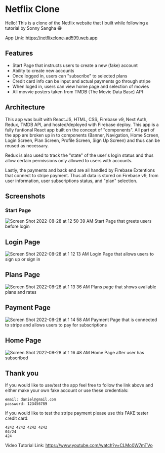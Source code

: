 # Netflix Clone 

Hello! This is a clone of the Netflix website that I built while following a tutorial by Sonny Sangha 😁

App Link: https://netflixclone-ad599.web.app

## Features

* Start Page that instructs users to create a new (fake) account
* Ability to create new accounts
* Once logged in, users can "subscribe" to selected plans
* Credit card info can be input and actual payments go through stripe
* When loged in, users can view home page and selection of movies
* All movvie posters taken from TMDB (The Movie Data Base) API

## Architecture
This app was built with React.JS, HTML, CSS, Firebase v9, Next Auth, Redux, TMDB API, and hosted/deployed with Firebase deploy. This app is a fully funtional React app built on the concept of "components". All part of the app are broken up in to components (Banner, Navigation, Home Screen, Login Screen, Plan Screen, Profile Screen, Sign Up Screen) and thus can be reused as necessary. 

Redux is also used to track the "state" of the user's login status and thus allow certain permissions only allowed to users with accounts. 

Lastly, the payments and back end are all handled by Firebase Extentions that connect to stripe payment. Thus all data is stored on Firebase v9, from user information, user subscriptions status, and "plan" selection.

## Screenshots
### Start Page
![Screen Shot 2022-08-28 at 12 50 39 AM](https://user-images.githubusercontent.com/99083937/187058586-ff9017d0-6611-423b-9bf8-a9bf1fee513e.png)
Start Page that greets users before login

## Login Page 
![Screen Shot 2022-08-28 at 1 12 13 AM](https://user-images.githubusercontent.com/99083937/187058626-14f880d9-84b6-471e-b40b-dbaade588d53.png)
Login Page that allows users to sign up or sign in

## Plans Page
![Screen Shot 2022-08-28 at 1 13 36 AM](https://user-images.githubusercontent.com/99083937/187058668-f841bdb3-4c5f-40ce-aa64-12e3f309fdd9.png)
Plans page that shows available plans and rates

## Payment Page
![Screen Shot 2022-08-28 at 1 14 58 AM](https://user-images.githubusercontent.com/99083937/187058701-ab9f486a-c5fd-43d9-8711-e6863ec1b7de.png)
Payment Page that is connected to stripe and allows users to pay for subscriptions

## Home Page
![Screen Shot 2022-08-28 at 1 16 48 AM](https://user-images.githubusercontent.com/99083937/187058757-60f08282-d4ef-4397-ab18-ecd470a987b6.png)
Home Page after user has subscribed

## Thank you

If you would like to use/test the app feel free to follow the link above and either make your own fake account or use these credentials:

    email: daniel@gmail.com
    password: 123456789

If you would like to test the stripe payment please use this FAKE tester credit card:

    4242 4242 4242 4242
    04/24
    424

Video Tutorial Link: https://www.youtube.com/watch?v=CLMo0W7mTVo
